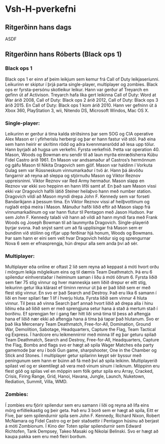 # Vsh-H-pverkefni
## Ritgerðinn hans dags
ASDF

## Ritgerðinn hans Róberts (Black ops 1)

### Black ops 1
Black ops 1 er einn af þeim leikjum sem kemur frá Call of Duty leikjaseríunni. Leikurinn er skiptur í þrjá parta single-player, multiplayer og zombies. Black ops er fyrsta-persónu skotleikur leikur. Hann var gerður af Treyarch en gefinn út af Activison. Treyarch hafa líka gert leikinna Call of Duty: Word at War árið 2008, Call of Duty: Black ops 2 árið 2012, Call of Duty: Black ops 3 árið 2015. En Call of Duty: Black ops 1 kom árið 2010. Hann ver gefninn út á Xbox 360, PlayStation 3, wii, Nitendo DS, Microsoft Windos, Mac OS X. 
### Single-player:
Leikurinn er gerður á tíma kalda stríðsinns þar sem SOG og CIA operative Alex Mason er í yfirherislu herbergi og þar er hann fastur við stól. Það eina sem hann heirir er skrítinn rödd og aðra kvennmansrödd að lesa upp tölur. Hann byrjaði að hugsa um verkefni. Fyrsta verkefnið. Þetta var operation 40. Mason, Woods og Bowman eru sendir til að laun myrða einræðisherra Kúbu Fidel Castro árið 1961. En Mason var andsamaður af Castros‘s hermönnum og gáfu Mason til Nikita Dragovich sem gjöf. Mason var haldinn í Vorkuta Gulag sem var Rússneskum vinnumarkaður í tvö ár. Hann þá ákvöðu fangarnir að reyna að sleppa og stjórnuðu Mason og Viktor Reznov uppreisninni. Viktor Reznov var Red Army hermaður. Mason slapp en Reznov var ekki svo heppinn en hann lifði samt af. En það sam Mason vissi ekki var Dragovich hafði látið Steiner heilaþvo hann með number station. Dragovich vildi að Mason myndi drepa John F. Kennedy sem var forseti Bandaríkjann á þessum tíma. En Viktor Reznov vissi af heilþvottinum og ruglaði enþá meira í Mason. Mánuður hafði liðið eftir að Mason slapp frá vinnumarkaðinum og var hann flutur til Pentagon með Jason Hudson. Þar sem John F. Kennedy talaði við hann að vildi að hann myndi fara með Frank Woods og Joseph Bowman til að launmyrða Dragovich. 
	Single-playerið byrjar svona. Það snýst samt um að fá upplísingar frá Mason sem er bundinn við stólinn og rifjar upp ferðinar hjá honum, Woods og Bowmans. Þar sam hann er eini sem veit hvar Dragovich heldur sig og sprengurnar Nova 6 sem er efnasprengja, hún drepur alla sem anda því að sér. 


### Multiplayer:
Multiplayer eða online er oftast 2 lið sem reyna að keppast á móti hvort orðu í mörgum leikja mögleikum eins og til dæmis Team Deathmatch. Þá eru 6 spilendur einhverstaðar í heiminum saman í liðu á móti öðrum 6. Fyrsta liðið sem fær 75 stig vinnur og hver manneskja sem liðið drepur er eitt stig, leikurinn getur líka klárast ef tíminn rennur út þá er það liðið sem er með flest stig vinnur. En svo er það Search and Destroy. Það eru líka 6 samann í liði en hver spilari fær 1 líf í hverju hluta. Fyrsta liðið sem vinnur 4 hluta vinnur. Til þess að vinna Search þarf annað hvort liðið að drepa alla í hinu liðinu eða að liðið sem er með sprengjuna setur hana á stað á mertum stað í borðinu. Ef sprengjan fer í gang fær hitt liði smá tíma til þess að aftengja hana ef liðið nær ekki að aftengja hana á tíma þá tapar það hlutanum. Svo er það líka Mercenary Team Deathmatch, Free-for-All, Domination, Ground War, Demolition, Sabotage, Headquarters, Capture the Flag, Team Tactical og Express.
	Í hardcore eru leikmennirnir með minna líf eg þar geturu spilað Team Deathmatch, Search and  Destroy, Free-for-All, Headquarters, Capture the Flag, Bombs and flags svo er hægt að spila Wager Matches eða party gamemode þar eru í boði Gun game, sharpshooter, One in the Chamber og Stick and Stones. Í multiplayer getur spilarinn keypt sér byssur með peningunum sem hann er búinn að fá með því að spila leikinn. Multiplayerið spilast vel og er skemtilegt að vera með vinum sínum í leiknum. Möppinn eru flest góð og spilas vel en möppin sem fólk getur spila eru Array, Cracked, Crisis, Firing Range, Grid, Hanoi, Havana, Jungle, Launch, Nuketown, Rediation, Summit, Villa, WMD.
### Zombies:
Í zombies eru fjórir spilendur sem eru samann í liði og reyna að lifa eins mörg erfiðleikastig og þeir geta. Það eru 3 borð sem er hægt að spila, Eitt er Five, þar sem spilendurnir spila sem John F. Kennedy, Richard Nixon, Robert McNamara og Fidel Castro og er þeir staðsettir í Pentagon húsinu að berjast á móti Zombionum.
Í Kino der Toten spilar spilendurnir sem Edward Richtofen, Tank Dempsey, Takeo Masaki og Nikolai Belinski. Svo er hægt að kaupa pakka sem eru með fleiri borðum.

